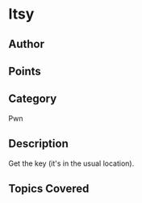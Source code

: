 # Itsy
## Author

## Points

## Category
Pwn
## Description
Get the key (it's in the usual location).
## Topics Covered

